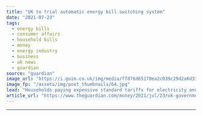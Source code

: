 ```yaml
---
title: "UK to trial automatic energy bill switching system"
date: "2021-07-23"
tags: 
  - energy bills
  - consumer affairs
  - household bills
  - money
  - energy industry
  - business
  - uk news
  - guardian
source: "guardian"
image_url: "https://i.guim.co.uk/img/media/ff876d65170ea2c039c29d2a6d333b01a9daf981/0_154_3500_2101/master/3500.jpg?width=460&quality=85&auto=format&fit=max&s=00fc742855b18149b83eed45403f9851"
image_fp: "/assets/img/post_thumbnails/64.jpg"
lead: "Households paying expensive standard tariffs for electricity and gas will be moved to cheaper deals, UK government saysHouseholds paying expensive standard tariffs for gas and electricity are to be automatically moved on to a cheaper deal as the gove..."
article_url: "https://www.theguardian.com/money/2021/jul/23/uk-government-to-trial-automatic-energy-bill-switching-system"
---
```


---
